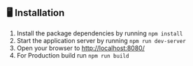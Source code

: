 ## 🖥 Installation

1. Install the package dependencies by running `npm install`
2. Start the application server by running `npm run dev-server`
3. Open your browser to [http://localhost:8080/](http://localhost:8080/)
4. For Production build run `npm run build`
